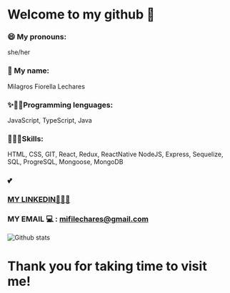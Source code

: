 # Welcome to my github 👋

### 😄 My pronouns: 
she/her

### 💖 My name:
Milagros Fiorella Lechares

### ✨👩‍🎓Programming lenguages:
 JavaScript, TypeScript, Java

### 👩🏾‍💻Skills:
HTML,
CSS,
GIT,
React,
Redux,
ReactNative
NodeJS,
Express, 
Sequelize,
SQL, 
ProgreSQL,
Mongoose,
MongoDB

### 💕



### [MY LINKEDIN👨🏾‍💻](https://www.linkedin.com/in/milagroslechares/)

### MY EMAIL 💻 : mifilechares@gmail.com


![Github stats](https://github-readme-stats.vercel.app/api?username=mflec&theme=synthwave&show_icons=true)


# Thank you for taking time to visit me!



<!--
**mflec/mflec** is a ✨ _special_ ✨ repository because its `README.md` (this file) appears on your GitHub profile.
-->
